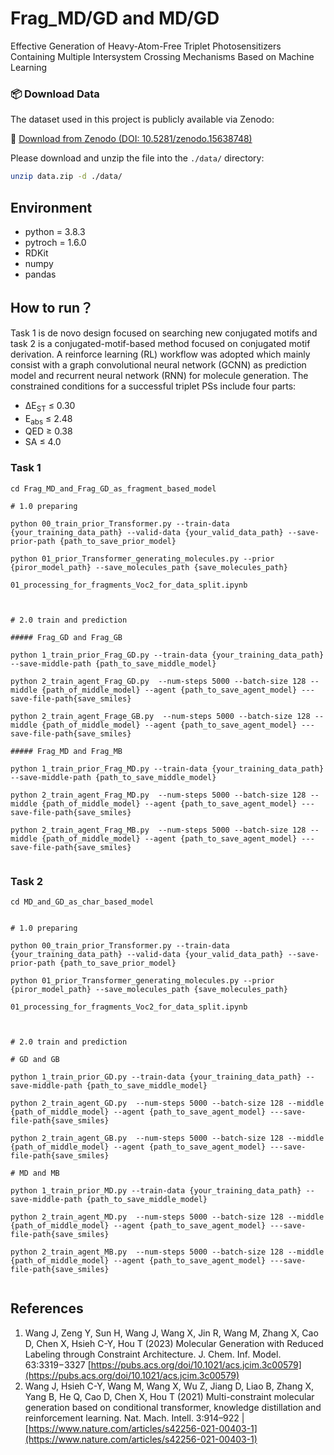 # Frag_MD/GD and MD/GD 
Effective Generation of Heavy-Atom-Free Triplet Photosensitizers Containing Multiple Intersystem Crossing Mechanisms Based on Machine Learning


### 📦 Download Data

The dataset used in this project is publicly available via Zenodo:

🔗 [Download from Zenodo (DOI: 10.5281/zenodo.15638748)](https://zenodo.org/records/15638748)

Please download and unzip the file into the `./data/` directory:

```bash
unzip data.zip -d ./data/
```


## Environment
- python = 3.8.3
- pytroch = 1.6.0
- RDKit
- numpy
- pandas



## How to run？
Task 1 is de novo design focused on searching new conjugated motifs and task 2 is a conjugated-motif-based method focused on conjugated motif derivation. A reinforce learning (RL) workflow was adopted which mainly consist with a graph convolutional neural network (GCNN) as prediction model and recurrent neural network (RNN) for molecule generation.
The constrained conditions for a successful triplet PSs include four parts:
- ΔE<sub>ST</sub> ≤ 0.30
- E<sub>abs</sub> ≤ 2.48
- QED ≥ 0.38
- SA ≤ 4.0


### Task 1 


```
cd Frag_MD_and_Frag_GD_as_fragment_based_model

# 1.0 preparing

python 00_train_prior_Transformer.py --train-data {your_training_data_path} --valid-data {your_valid_data_path} --save-prior-path {path_to_save_prior_model}

python 01_prior_Transformer_generating_molecules.py --prior {piror_model_path} --save_molecules_path {save_molecules_path}

01_processing_for_fragments_Voc2_for_data_split.ipynb



# 2.0 train and prediction

##### Frag_GD and Frag_GB

python 1_train_prior_Frag_GD.py --train-data {your_training_data_path} --save-middle-path {path_to_save_middle_model}

python 2_train_agent_Frag_GD.py  --num-steps 5000 --batch-size 128 --middle {path_of_middle_model} --agent {path_to_save_agent_model} ---save-file-path{save_smiles}

python 2_train_agent_Frage_GB.py  --num-steps 5000 --batch-size 128 --middle {path_of_middle_model} --agent {path_to_save_agent_model} ---save-file-path{save_smiles}

##### Frag_MD and Frag_MB

python 1_train_prior_Frag_MD.py --train-data {your_training_data_path} --save-middle-path {path_to_save_middle_model}

python 2_train_agent_Frag_MD.py  --num-steps 5000 --batch-size 128 --middle {path_of_middle_model} --agent {path_to_save_agent_model} ---save-file-path{save_smiles}

python 2_train_agent_Frag_MB.py  --num-steps 5000 --batch-size 128 --middle {path_of_middle_model} --agent {path_to_save_agent_model} ---save-file-path{save_smiles}


```


### Task 2

```
cd MD_and_GD_as_char_based_model


# 1.0 preparing

python 00_train_prior_Transformer.py --train-data {your_training_data_path} --valid-data {your_valid_data_path} --save-prior-path {path_to_save_prior_model}

python 01_prior_Transformer_generating_molecules.py --prior {piror_model_path} --save_molecules_path {save_molecules_path}

01_processing_for_fragments_Voc2_for_data_split.ipynb



# 2.0 train and prediction

# GD and GB

python 1_train_prior_GD.py --train-data {your_training_data_path} --save-middle-path {path_to_save_middle_model}

python 2_train_agent_GD.py  --num-steps 5000 --batch-size 128 --middle {path_of_middle_model} --agent {path_to_save_agent_model} ---save-file-path{save_smiles}

python 2_train_agent_GB.py  --num-steps 5000 --batch-size 128 --middle {path_of_middle_model} --agent {path_to_save_agent_model} ---save-file-path{save_smiles}

# MD and MB

python 1_train_prior_MD.py --train-data {your_training_data_path} --save-middle-path {path_to_save_middle_model}

python 2_train_agent_MD.py  --num-steps 5000 --batch-size 128 --middle {path_of_middle_model} --agent {path_to_save_agent_model} ---save-file-path{save_smiles}

python 2_train_agent_MB.py  --num-steps 5000 --batch-size 128 --middle {path_of_middle_model} --agent {path_to_save_agent_model} ---save-file-path{save_smiles}


```




## References

1. Wang J, Zeng Y, Sun H, Wang J, Wang X, Jin R, Wang M, Zhang X, Cao D, Chen X, Hsieh C-Y, Hou T (2023) Molecular Generation with Reduced Labeling through Constraint Architecture. J. Chem. Inf. Model. 63:3319−3327 [https://pubs.acs.org/doi/10.1021/acs.jcim.3c00579](https://pubs.acs.org/doi/10.1021/acs.jcim.3c00579)
2. Wang J, Hsieh C-Y, Wang M, Wang X, Wu Z, Jiang D, Liao B, Zhang X, Yang B, He Q, Cao D, Chen X, Hou T (2021) Multi-constraint molecular generation based on conditional transformer, knowledge distillation and reinforcement learning. Nat. Mach. Intell. 3:914–922 | [https://www.nature.com/articles/s42256-021-00403-1](https://www.nature.com/articles/s42256-021-00403-1)
